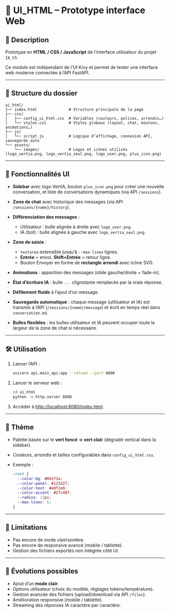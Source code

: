 # 📖 UI\_HTML – Prototype interface Web

## 📌 Description

Prototype en **HTML / CSS / JavaScript** de l’interface utilisateur du projet `IA_V3`.

Ce module est indépendant de l’UI Kivy et permet de tester une interface web moderne connectée à l’API FastAPI.

---

## 📂 Structure du dossier

```
ui_html/
├── index.html              # Structure principale de la page
├── css/
│   ├── config_ui_html.css  # Variables (couleurs, polices, arrondis…)
│   └── styles.css          # Styles globaux (layout, chat, boutons, animations…)
├── js/
│   └── script.js           # Logique d’affichage, connexion API, sauvegarde auto
└── assets/
    └── images/             # Logos et icônes utilisés (logo_vertia.png, logo_vertia_seul.png, logo_user.png, plus_icon.png)
```

---

## 🎨 Fonctionnalités UI

* **Sidebar** avec logo VertIA, bouton `plus_icon.png` pour créer une nouvelle conversation, et liste de conversations dynamiques (via API `/sessions`).
* **Zone de chat** avec historique des messages (via API `/sessions/{name}/history`).
* **Différenciation des messages** :

  * Utilisateur : bulle alignée à droite avec `logo_user.png`.
  * IA (bot) : bulle alignée à gauche avec `logo_vertia_seul.png`.
* **Zone de saisie** :

  * `textarea` extensible jusqu’à `--max-lines` lignes.
  * **Entrée** = envoi, **Shift+Entrée** = retour ligne.
  * Bouton Envoyer en forme de **rectangle arrondi** avec icône SVG.
* **Animations** : apparition des messages (slide gauche/droite + fade-in).
* **État d’écriture IA** : bulle `...` clignotante remplacée par la vraie réponse.
* **Défilement fluide** à l’ajout d’un message.
* **Sauvegarde automatique** : chaque message (utilisateur et IA) est transmis à l’API (`/sessions/{name}/message`) et écrit en temps réel dans `conversation.md`.
* **Bulles flexibles** : les bulles utilisateur et IA peuvent occuper toute la largeur de la zone de chat si nécessaire.

---

## 🛠️ Utilisation

1. Lancer l’API :

   ```bash
   uvicorn api.main_api:app --reload --port 8000
   ```
2. Lancer le serveur web :

   ```bash
   cd ui_html
   python -m http.server 8080
   ```
3. Accéder à [http://localhost:8080/index.html](http://localhost:8080/index.html).

---

## 🎨 Thème

* Palette basée sur le **vert foncé → vert clair** (dégradé vertical dans la sidebar).
* Couleurs, arrondis et tailles configurables dans `config_ui_html.css`.
* Exemple :

  ```css
  :root {
    --color-bg: #0d1f1a;
    --color-panel: #123227;
    --color-text: #e0f2e9;
    --color-accent: #27c48f;
    --radius: 12px;
    --max-lines: 6;
  }
  ```

---

## 🚧 Limitations

* Pas encore de mode clair/sombre.
* Pas encore de responsive avancé (mobile / tablette).
* Gestion des fichiers exportés non intégrée côté UI.

---

## 🔮 Évolutions possibles

* Ajout d’un **mode clair**.
* Options utilisateur (choix du modèle, réglages tokens/température).
* Gestion avancée des fichiers (upload/download via API `/files`).
* Amélioration responsive (mobile / tablette).
* Streaming des réponses IA caractère par caractère.
